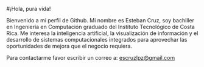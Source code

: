 #¡Hola, pura vida!

Bienvenido a mi perfil de Github.
Mi nombre es Esteban Cruz, soy bachiller en Ingeniería en Computación graduado del Instituto Tecnológico de Costa Rica.
Me interesa la inteligencia artificial, la visualización de información y el desarrollo de sistemas computacionales integrados para aprovechar las oportunidades de mejora que el negocio requiera.

Para contactarme favor escribir un correo a: escruzlpz@gmail.com

<!---
zEsteban22/zEsteban22 is a ✨ special ✨ repository because its `README.md` (this file) appears on your GitHub profile.
You can click the Preview link to take a look at your changes.
--->
